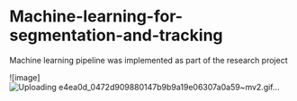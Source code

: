 # Machine-learning-for-segmentation-and-tracking


Machine learning pipeline was implemented as part of the research project

![image]![Uploading e4ea0d_0472d909880147b9b9a19e06307a0a59~mv2.gif…]()

